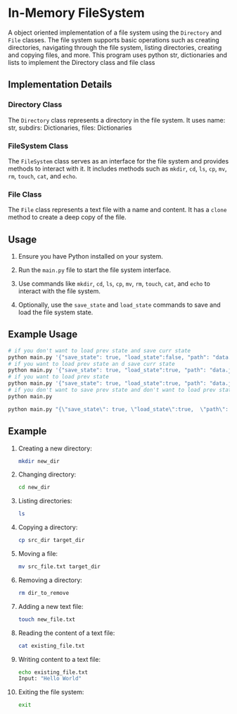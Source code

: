 # In-Memory FileSystem

A object oriented implementation of a file system using the `Directory` and `File` classes. The file system supports basic operations such as creating directories, navigating through the file system, listing directories, creating and copying files, and more.
This program uses python str, dictionaries and lists to implement the Directory class and file class

## Implementation Details

### Directory Class
The `Directory` class represents a directory in the file system. It uses name: str, subdirs: Dictionaries, files: Dictionaries

### FileSystem Class
The `FileSystem` class serves as an interface for the file system and provides methods to interact with it. It includes methods such as `mkdir`, `cd`, `ls`, `cp`, `mv`, `rm`, `touch`, `cat`, and `echo`.

### File Class
The `File` class represents a text file with a name and content. It has a `clone` method to create a deep copy of the file.

## Usage
1. Ensure you have Python installed on your system.

2. Run the `main.py` file to start the file system interface.

3. Use commands like `mkdir`, `cd`, `ls`, `cp`, `mv`, `rm`, `touch`, `cat`, and `echo` to interact with the file system.

4. Optionally, use the `save_state` and `load_state` commands to save and load the file system state.

## Example Usage
```bash
# if you don't want to load prev state and save curr state
python main.py '{"save_state": true, "load_state":false, "path": "data.json"}'
# if you want to load prev state an d save curr state
python main.py '{"save_state": true, "load_state":true, "path": "data.json"}'
# if you want to load prev state
python main.py '{"save_state": true, "load_state":true, "path": "data.json"}'
# if you don't want to save prev state and don't want to load prev state
python main.py
```

```cmd
python main.py "{\"save_state\": true, \"load_state\":true,  \"path\": \"data.json\"}"
```

## Example
1. Creating a new directory:

   ```bash
   mkdir new_dir
   ```

2. Changing directory:

   ```bash
   cd new_dir
   ```

3. Listing directories:

   ```bash
   ls
   ```

4. Copying a directory:

   ```bash
   cp src_dir target_dir
   ```

5. Moving a file:

   ```bash
   mv src_file.txt target_dir
   ```

6. Removing a directory:

   ```bash
   rm dir_to_remove
   ```

7. Adding a new text file:

   ```bash
   touch new_file.txt
   ```

8. Reading the content of a text file:

   ```bash
   cat existing_file.txt
   ```

9. Writing content to a text file:

   ```bash
   echo existing_file.txt
   Input: "Hello World"
   ```

10. Exiting the file system:

    ```bash
    exit
    ```